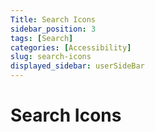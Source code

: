 ```yaml
---
Title: Search Icons
sidebar_position: 3
tags: [Search]
categories: [Accessibility]
slug: search-icons
displayed_sidebar: userSideBar
---
```


# Search Icons